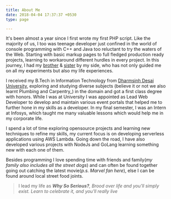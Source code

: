 ```yaml
---
title: About Me
date: 2018-04-04 17:37:37 +0530
type: page

---
```

It's been almost a year since I first wrote my first PHP script. Like the majority of us, I too was teenage developer just confined in the world of console programming with C++ and Java too reluctant to try the waters of the Web. Starting with basic markup pages to full fledged production ready projects, learning to workaround different hurdles in every project. In this journey, I had my [brother](https://facebook.com/DaddyRocky) & [sister](https://facebook.com/raveena.khokhani) by my side, who has not only guided me on all my experiments but also my life experiences.

I received my B.Tech in Information Technology from [Dharmsinh Desai University](http://www.ddu.ac.in/), exploring and studying  diverse subjects (believe it or not we also learnt Plumbing and Carpentry_) in the domain and got a first class degree with honors. While I was at University I was appointed as Lead Web Developer to develop and maintain various event portals that helped me to further hone in my skills as a developer. In my final semester, I was an Intern at Infosys, which taught me many valuable lessons which would help me in my corporate life.

I spend a lot of time exploring opensource projects and learning new techniques to refine my skills, my current focus is on developing serverless applications using AWS Lambda. Going down the road, I have also developed various projects with NodeJs and GoLang learning something new with each one of them.

Besides programming I love spending time with friends and  family(_my family also includes all the street dogs_) and can often be found together going out catching the latest movie(_p.s. Marvel fan here_), else I can be found around local street food joints.

> I lead my life as **_Why So Serious?_**_, Brood over life and you'll simply exist. Learn to celebrate it, and you'll really live_